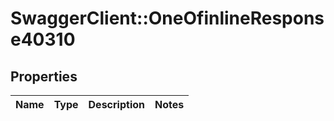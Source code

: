 # SwaggerClient::OneOfinlineResponse40310

## Properties
Name | Type | Description | Notes
------------ | ------------- | ------------- | -------------


